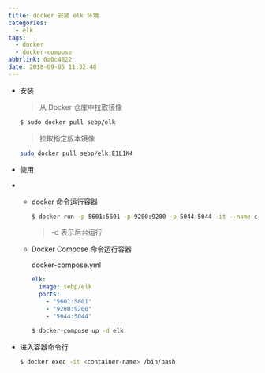 ```yaml
---
title: docker 安装 elk 环境
categories:
  - elk
tags:
  - docker
  - docker-compose
abbrlink: 6a0c4822
date: 2018-09-05 11:32:48
---
```




- 安装

  > 从 Docker 仓库中拉取镜像

  ```sh
  $ sudo docker pull sebp/elk
  ```

  > 拉取指定版本镜像

  ```sh
  sudo docker pull sebp/elk:E1L1K4
  ```



<!-- more -->




- 使用

- - docker 命令运行容器

    ```sh
    $ docker run -p 5601:5601 -p 9200:9200 -p 5044:5044 -it --name elk -d sebp/elk
    ```

    > -d 表示后台运行

  - Docker Compose 命令运行容器

    docker-compose.yml

    ```yaml
    elk:
      image: sebp/elk
      ports:
        - "5601:5601"
        - "9200:9200"
        - "5044:5044"
    ```

    ```sh
    $ docker-compose up -d elk
    ```


- 进入容器命令行

  ```sh
  $ docker exec -it <container-name> /bin/bash
  ```
